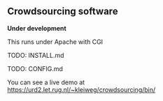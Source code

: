 
## Crowdsourcing software

**Under development**

This runs under Apache with CGI

TODO: INSTALL.md

TODO: CONFIG.md

You can see a live demo at https://urd2.let.rug.nl/~kleiweg/crowdsourcing/bin/
